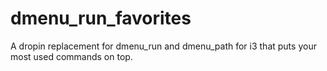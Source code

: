 # dmenu_run_favorites
A dropin replacement for dmenu_run and dmenu_path for i3 that puts your most used commands on top.
